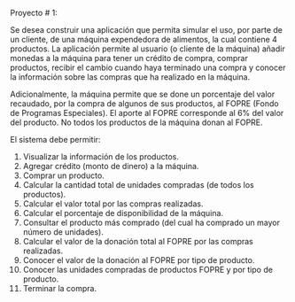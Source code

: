 Proyecto # 1:

Se desea construir una aplicación que permita simular el uso, por parte de un cliente, de una máquina
expendedora de alimentos, la cual contiene 4 productos. La aplicación permite al usuario (o cliente de la
máquina) añadir monedas a la máquina para tener un crédito de compra, comprar productos, recibir el
cambio cuando haya terminado una compra y conocer la información sobre las compras que ha realizado
en la máquina.

Adicionalmente, la máquina permite que se done un porcentaje del valor recaudado, por la compra de
algunos de sus productos, al FOPRE (Fondo de Programas Especiales). El aporte al FOPRE corresponde
al 6% del valor del producto. No todos los productos de la máquina donan al FOPRE.

El sistema debe permitir:
1. Visualizar la información de los productos.
2. Agregar crédito (monto de dinero) a la máquina.
3. Comprar un producto.
4. Calcular la cantidad total de unidades compradas (de todos los productos).
5. Calcular el valor total por las compras realizadas.
6. Calcular el porcentaje de disponibilidad de la máquina.
7. Consultar el producto más comprado (del cual ha comprado un mayor número de unidades).
8. Calcular el valor de la donación total al FOPRE por las compras realizadas.
9. Conocer el valor de la donación al FOPRE por tipo de producto.
10. Conocer las unidades compradas de productos FOPRE y por tipo de producto.
11. Terminar la compra.
